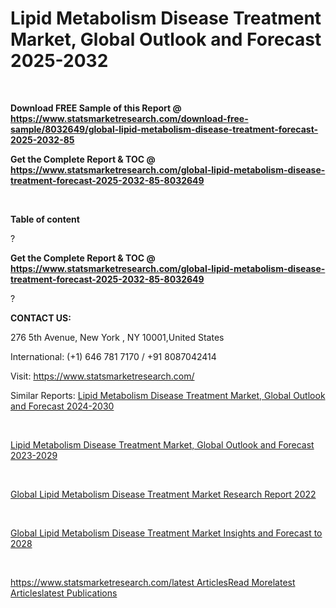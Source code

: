 <h1>Lipid Metabolism Disease Treatment Market, Global Outlook and Forecast 2025-2032</h1><br/><p><strong>Download FREE Sample of this Report @ <a href="https://www.statsmarketresearch.com/download-free-sample/8032649/global-lipid-metabolism-disease-treatment-forecast-2025-2032-85">https://www.statsmarketresearch.com/download-free-sample/8032649/global-lipid-metabolism-disease-treatment-forecast-2025-2032-85</a></strong></p>
 
 
 
 <div><b>Get the Complete Report & TOC @ <a href="https://www.statsmarketresearch.com/global-lipid-metabolism-disease-treatment-forecast-2025-2032-85-8032649">https://www.statsmarketresearch.com/global-lipid-metabolism-disease-treatment-forecast-2025-2032-85-8032649</a></b></div>
 
 
 
 <p><br />
 
 <b>Table of content</b></p>
 
 
 
 <p>? </p>
 
 
 
 <div><b>Get the Complete Report & TOC @ <a href="https://www.statsmarketresearch.com/global-lipid-metabolism-disease-treatment-forecast-2025-2032-85-8032649">https://www.statsmarketresearch.com/global-lipid-metabolism-disease-treatment-forecast-2025-2032-85-8032649</a></b></div>
 
 
 
 <p>? </p>
 
 
 
 <p><b>CONTACT US:</b><br />
 
 276 5th Avenue, New York , NY 10001,United States<br />
 
 International: (+1) 646 781 7170 / +91 8087042414<br />
 
 Visit: <a href="https://www.statsmarketresearch.com/">https://www.statsmarketresearch.com/</a><br />
 
 Similar Reports: <a href="https://www.statsmarketresearch.com/global-lipid-metabolism-disease-treatment-forecast-2025-2032-85-8032649">Lipid Metabolism Disease Treatment Market, Global Outlook and Forecast 2024-2030</a><br />
 
 <br />
 
 <a href="https://www.statsmarketresearch.com/global-lipid-metabolism-disease-treatment-forecast-2025-2032-85-8032649">Lipid Metabolism Disease Treatment Market, Global Outlook and Forecast 2023-2029</a><br />
 
 <br />
 
 <a href="https://www.statsmarketresearch.com/global-lipid-metabolism-disease-treatment-forecast-2025-2032-85-8032649">Global Lipid Metabolism Disease Treatment Market Research Report 2022</a><br />
 
 <br />
 
 <a href="https://www.statsmarketresearch.com/global-lipid-metabolism-disease-treatment-forecast-2025-2032-85-8032649">Global Lipid Metabolism Disease Treatment Market Insights and Forecast to 2028</a><br />
 
 <br />
 
 <a href="https://gyeongbokgung.com">https://www.statsmarketresearch.com/</a><a href="https://hallyeomaritime.com">latest Articles</a><a href="https://jingwansa.com">Read More</a><a href="https://nguoiviet.jp/">latest Articles</a><a href="https://www.intelmarketresearch.com/">latest Publications</a></p>